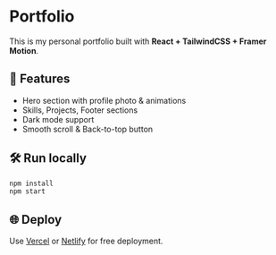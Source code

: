 # Portfolio

This is my personal portfolio built with **React + TailwindCSS + Framer Motion**.

## 🚀 Features
- Hero section with profile photo & animations
- Skills, Projects, Footer sections
- Dark mode support
- Smooth scroll & Back-to-top button

## 🛠 Run locally
```bash
npm install
npm start
```

## 🌐 Deploy
Use [Vercel](https://vercel.com) or [Netlify](https://netlify.com) for free deployment.
